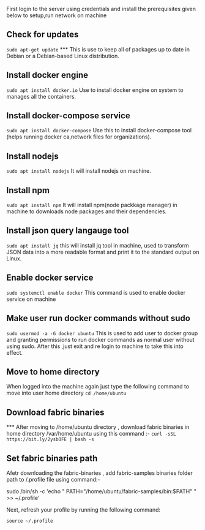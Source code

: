 First login to the server using credentials
and install the prerequisites given below to setup,run network on machine  


## Check for updates
`sudo apt-get update`
*** This is use to keep all of packages up to date in Debian or a Debian-based Linux distribution.


## Install docker engine
`sudo apt install docker.io`
Use to install docker engine on system to manages all the containers.


## Install docker-compose service
`sudo apt install docker-compose`
Use this to install docker-compose tool (helps running docker ca,network files for organizations).


## Install nodejs
`sudo apt install nodejs`
It will install nodejs on machine.


## Install npm 
`sudo apt install npm`
It will install npm(node packkage manager) in machine to downloads node packages and their dependencies.


## Install json query langauge tool 
`sudo apt install jq`
this will install jq tool in machine, used to transform JSON data into a more readable format and print it to the standard output on Linux. 


## Enable docker service
`sudo systemctl enable docker`
This command is used to enable docker service on machine 



## Make user run docker commands without sudo 
`sudo usermod -a -G docker ubuntu`
This is used to add user to docker group and granting permissions to run docker commands as normal user without using sudo. 
After this ,just exit and re login to machine to take this into effect. 



## Move to home directory  
When logged into the machine again just type the following command to move into user home directory
`cd /home/ubuntu`


## Download fabric binaries
*** After moving to /home/ubuntu directory , 
download fabric binaries in home directory /var/home/ubuntu
using this command :-
`curl -sSL https://bit.ly/2ysbOFE | bash -s`


## Set fabric binaries path
Afetr downloading the fabric-binaries , add fabric-samples binaries folder path to /.profile file using command:-

sudo /bin/sh -c 'echo "
PATH="/home/ubuntu/fabric-samples/bin:$PATH"
" >> ~/.profile'

Next, refresh your profile by running the following command:

`source ~/.profile`
